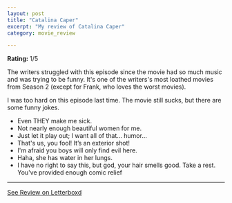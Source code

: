 ```yaml
---
layout: post
title: "Catalina Caper"
excerpt: "My review of Catalina Caper"
category: movie_review

---
```


**Rating:** 1/5

The writers struggled with this episode since the movie had so much music and was trying to be funny. It's one of the writers's most loathed movies from Season 2 (except for Frank, who loves the worst movies).

I was too hard on this episode last time. The movie still sucks, but there are some funny jokes.

* Even THEY make me sick.
* Not nearly enough beautiful women for me.
* Just let it play out; I want all of that... humor...
* That's us, you fool! It’s an exterior shot!
* I'm afraid you boys will only find evil here.
* Haha, she has water in her lungs.
* I have no right to say this, but god, your hair smells good.
Take a rest. You've provided enough comic relief

<hr>

[See Review on Letterboxd](https://boxd.it/8UCRVD)
